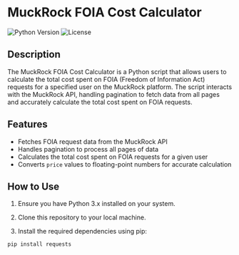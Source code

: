 # MuckRock FOIA Cost Calculator

![Python Version](https://img.shields.io/badge/Python-3.x-blue.svg)
![License](https://img.shields.io/badge/License-GPL%203.0-green.svg)

## Description

The MuckRock FOIA Cost Calculator is a Python script that allows users to calculate the total cost spent on FOIA (Freedom of Information Act) requests for a specified user on the MuckRock platform. The script interacts with the MuckRock API, handling pagination to fetch data from all pages and accurately calculate the total cost spent on FOIA requests.

## Features

- Fetches FOIA request data from the MuckRock API
- Handles pagination to process all pages of data
- Calculates the total cost spent on FOIA requests for a given user
- Converts `price` values to floating-point numbers for accurate calculation

## How to Use

1. Ensure you have Python 3.x installed on your system.

2. Clone this repository to your local machine.

3. Install the required dependencies using pip:

```bash
pip install requests
